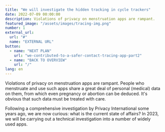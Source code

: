 ```yaml
---
title: "We will investigate the hidden tracking in cycle trackers"
date: 2022-07-09 00:00:00
description: Violations of privacy on menstruation apps are rampant.
featured_image: "/assets/images/tracing-img.png"
number: 1
external_url:
  url: "#"
  name: "EXTERNAL URL"
button:
  - name: "NEXT PLAN"
    url: "we-contributed-to-a-safer-contact-tracing-app-part2"
  - name: "BACK TO OVERVIEW"
    url: "/"
lang: en
---
```


Violations of privacy on menstruation apps are rampant. People who menstruate and use such apps share a great deal of personal (medical) data on them, from which even pregnancy or abortion can be deduced. It's obvious that such data must be treated with care.

Following a comprehensive investigation by Privacy International some years ago, we are now curious: what is the current state of affairs? In 2023, we will be carrying out a technical investigation into a number of widely used apps.